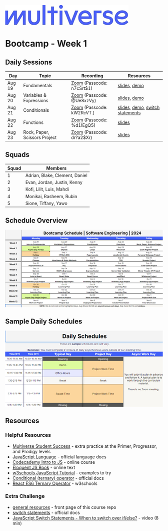 ![Image](/img/Multiverse_Logo_rgb_ultra_25.jpg "Multiverse banner")

# Bootcamp - Week 1

## Daily Sessions
|Day|Topic|Recording|Resources|
|-----| ------------- |---------------------|--------|
|Aug 19|Fundamentals|[Zoom](https://multiverse-io.zoom.us/rec/share/mhDrCxf4bxXT0W1q-xSpVv4itIxstMbruH6UyzGwwvKRR3yxhjF-YDlOkYrQWhnA.aSV2F7RNaN_5lMYd) (Passcode: n7cSrt$1)|[slides](https://docs.google.com/presentation/d/1Rve9QZJLpRS2d3BAFwE6kGnhb2e_VdhaygBAxkpfGRQ), [demo](/bootcamp/week1/day1/demo/)
|Aug 20|Variables & Expressions|[Zoom](https://multiverse-io.zoom.us/rec/share/VL0ohgcfS3Jv4y0T5iTJpGTkCqxInD1veKHja7gY5ofZ1SL-1ZP4kih2_zRusChr.HbtUjWNzd-tcYbz1) (Passcode: @Ue8xzVy)|[slides](https://docs.google.com/presentation/d/1-R5a9YIJTrvA7JFVe-07-wYW5NmVe4RfUbK31uUM0Pw), [demo](/bootcamp/week1/day2/demo/)
|Aug 21|Conditionals|[Zoom](https://multiverse-io.zoom.us/rec/share/VyBgQiEop_EtuI-o4Os0FwFaaKzJTXLJGyICLXLPZLoV6Zyk6CLCN_lgUkwI6frt.Rrdoz9glJo2cbGR8) (Passcode: kW2RcVT.)|[slides](https://docs.google.com/presentation/d/1VOGeRtYC3TVbvwCHrZjsbFTxngvX6Nn7fQMtwfRvzHQ), [demo](/bootcamp/week1/day3/demo/), [switch statements](/bootcamp/week1/day3/switch/)
|Aug 22|Functions|[Zoom](https://multiverse-io.zoom.us/rec/share/O0rOW6FEF3NxcKV0hWV-eJ09krOFB-7paPcIsuZbm91Xu0XE-2J-u1va5Kutq_eF.2u3VefN3jckfch-t) (Passcode: %d1!EgQ5)|[slides](https://docs.google.com/presentation/d/1_sMtzGyoDL3oe2CjCUGSkvmNIqaXEIkKfls5R9vq25o/edit?usp=sharing)
|Aug 23|Rock, Paper, Scissors Project|[Zoom](https://multiverse-io.zoom.us/rec/share/K7L69AVjbat-Pkz_DNY17zuS54ktvZOfpEpKc4WaDW3Al86kvG1l8FSVp208vcrl.5IMMWIQcJZEefMZx) (Passcode: dr?a2$Xr)|[slides](https://docs.google.com/presentation/d/1Vq98Dv88Mp_1COBzz8JTdWinoCOBnmiQSCoZtgbT3t4)

## Squads
|Squad|Members|
|-----|-------|
|1|Adrian, Blake, Clement, Daniel|
|2|Evan, Jordan, Justin, Kenny|
|3|Kofi, Lilit, Luis, Mahdi|
|4|Monikai, Rasheem, Rubin|
|5|Sione, Tiffany, Yawo|

## Schedule Overview
![Image](/img/bootcamp-schedule-verizon-2024.png "Bootcamp Schedule Overview")

## Sample Daily Schedules
![Image](/img/daily-schedule-verizon-2024.png "Sample Daily Schedules")

## Resources

### Helpful Resources
* [Multiverse Student Success](https://github.com/MultiverseLearningProducts/SWE-APPRENTICE-SUCCESS) - extra practice at the Primer, Progressor, and Prodigy levels
* [JavaScript Language](https://developer.mozilla.org/en-US/docs/Web/JavaScript/Reference) - official language docs
* [Codecademy Intro to JS](https://www.codecademy.com/learn/introduction-to-javascript) - online course
* [Eloquent JS Book](https://eloquentjavascript.net/) - online text
* [w3schools JavaScript Tutorial](https://www.w3schools.com/js/) - examples to try
* [Conditional (ternary) operator](https://developer.mozilla.org/en-US/docs/Web/JavaScript/Reference/Operators/Conditional_operator) - official docs
* [React ES6 Ternary Operator](https://www.w3schools.com/react/react_es6_ternary.asp) - w3schools

### Extra Challenge
* [general resources](/README.md/#extra-challenge) - front page of this course repo
* [switch statements](https://developer.mozilla.org/en-US/docs/Web/JavaScript/Reference/Statements/switch) - official docs
* [JavaScript Switch Statements - When to switch over if/else?](https://youtu.be/Z8DGby3eBHg) - video (8 min)
